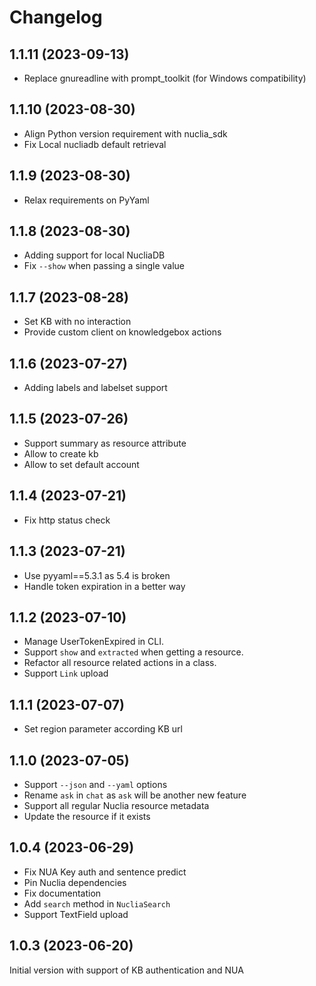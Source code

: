 # Changelog

## 1.1.11 (2023-09-13)


- Replace gnureadline with prompt_toolkit (for Windows compatibility)


## 1.1.10 (2023-08-30)


- Align Python version requirement with nuclia_sdk
- Fix Local nucliadb default retrieval


## 1.1.9 (2023-08-30)


- Relax requirements on PyYaml


## 1.1.8 (2023-08-30)


- Adding support for local NucliaDB
- Fix `--show` when passing a single value


## 1.1.7 (2023-08-28)


- Set KB with no interaction
- Provide custom client on knowledgebox actions


## 1.1.6 (2023-07-27)


- Adding labels and labelset support


## 1.1.5 (2023-07-26)

- Support summary as resource attribute
- Allow to create kb
- Allow to set default account

## 1.1.4 (2023-07-21)

- Fix http status check

## 1.1.3 (2023-07-21)

- Use pyyaml==5.3.1 as 5.4 is broken
- Handle token expiration in a better way

## 1.1.2 (2023-07-10)

- Manage UserTokenExpired in CLI.
- Support `show` and `extracted` when getting a resource.
- Refactor all resource related actions in a class.
- Support `Link` upload

## 1.1.1 (2023-07-07)

- Set region parameter according KB url

## 1.1.0 (2023-07-05)

- Support `--json` and `--yaml` options
- Rename `ask` in `chat` as `ask` will be another new feature
- Support all regular Nuclia resource metadata
- Update the resource if it exists

## 1.0.4 (2023-06-29)

- Fix NUA Key auth and sentence predict
- Pin Nuclia dependencies
- Fix documentation
- Add `search` method in `NucliaSearch`
- Support TextField upload

## 1.0.3 (2023-06-20)

Initial version with support of KB authentication and NUA
